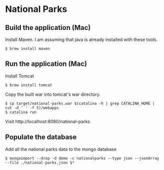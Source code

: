 # National Parks

## Build the application (Mac)

Install Maven. I am assuming that java is already installed with these tools.

```
$ brew install maven
```

## Run the application (Mac)

Install Tomcat

```
$ brew install tomcat
```

Copy the built war into tomcat's war directory.

```
$ cp target/national-parks.war $(catalina -h | grep CATALINA_HOME | cut -d ' ' -f 5)/webapps
$ catalina run
```

Visit http://localhost:8080/national-parks

## Populate the database

Add all the national parks data to the mongo database

```
$ mongoimport --drop -d demo -c nationalparks --type json --jsonArray --file ./national-parks.json $*
```
